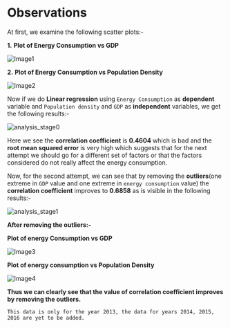 # Observations

At first, we examine the following scatter plots:-

**1.** **Plot of Energy Consumption vs GDP**

![Image1](https://github.com/this-is-batman/Smart_grid/blob/master/Plots/energyvsGDP.png)

**2.** **Plot of Energy Consumption vs Population Density**

![Image2](https://github.com/this-is-batman/Smart_grid/blob/master/Plots/energyvspop.png)

Now if we do **Linear regression** using `Energy Consumption` as **dependent** variable and `Population density` and `GDP` as **independent** variables, we get the following results:-

![analysis_stage0](https://github.com/this-is-batman/Smart_grid/blob/master/Images/analysis_stage0.png)

Here we see the **correlation coefficient** is **0.4604** which is bad and the **root mean squared error** is very high which suggests that for the next attempt we should go for a different set of factors or that the factors considered do not really affect the energy consumption.

Now, for the second attempt, we can see that by removing the **outliers**(one extreme in `GDP` value and one extreme in `energy consumption` value) the **correlation coefficient** improves to **0.6858** as is visible in the following results:-

![analysis_stage1](https://github.com/this-is-batman/Smart_grid/blob/master/Images/analysis_stage1.png)

**After removing the outliers:-**

**Plot of energy Consumption vs GDP**

![Image3](https://github.com/this-is-batman/Smart_grid/blob/master/Plots/energyvsGDP1.png)

**Plot of energy consumption vs Population Density**

![Image4](https://github.com/this-is-batman/Smart_grid/blob/master/Plots/energyvspop1.png)

**Thus we can clearly see that the value of correlation coefficient improves by removing the outliers.**

```This data is only for the year 2013, the data for years 2014, 2015, 2016 are yet to be added.```
